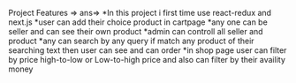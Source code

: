 Project Features =>
ans=> 
*In this project i first time use react-redux and next.js 
*user can add their choice product in cartpage
*any one can be seller and can see their own product 
*admin can controll all seller and product
*any can search by any query if match any product of their searching text then user can see and can order
*in shop page user can filter by price high-to-low or Low-to-high price and also can filter by their availity money

